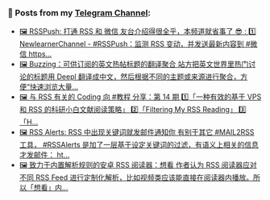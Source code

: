 ### 📰 Posts from my [Telegram Channel](https://t.me/s/aboutrss):
<!-- BLOG-POST-LIST:START -->
- [🖼 RSSPush: 打通 RSS 和 微信 友台介绍得很全乎，本频道就省事了 😎 : 1️⃣ NewlearnerChannel - #RSSPush：监测 RSS 变动，并发送最新内容到 #微信 https...](https://t.me/aboutrss/1251)
- [🖼 Buzzing：可供订阅的英文热帖标题的翻译聚合 站方把英文世界里热门讨论的标题用 Deepl 翻译成中文，然后根据不同的主题或来源进行聚合，方便“快速浏览大量...](https://t.me/aboutrss/1250)
- [🖼 与 RSS 有关的 Coding 向 #教程 分享：第 14 期 1️⃣「一种有效的基于 VPS 和 RSS 的科研小白文献阅读策略」 2️⃣「Filtering My RSS Reading」 3️⃣「H...](https://t.me/aboutrss/1249)
- [🖼 RSS Alerts: RSS 中出现关键词就发邮件通知你 有别于其它 #MAIL2RSS 工具， #RSSAlerts 是加了一层基于设定关键词的过滤，有语义上相关的信息才发邮件： ht...](https://t.me/aboutrss/1248)
- [🖼 致力于内置解析规则的安卓 RSS 阅读器：想看 作者认为 RSS 阅读器应对不同 RSS Feed 进行定制化解析，比如视频类应该能直接在阅读器内播放。所以「想看」内...](https://t.me/aboutrss/1247)
<!-- BLOG-POST-LIST:END -->

<!--
**AboutRSS/AboutRSS** is a ✨ _special_ ✨ repository because its `README.md` (this file) appears on your GitHub profile.

Here are some ideas to get you started:

- 🔭 I’m currently working on ...
- 🌱 I’m currently learning ...
- 👯 I’m looking to collaborate on ...
- 🤔 I’m looking for help with ...
- 💬 Ask me about ...
- 📫 How to reach me: ...
- 😄 Pronouns: ...
- ⚡ Fun fact: ...
-->
